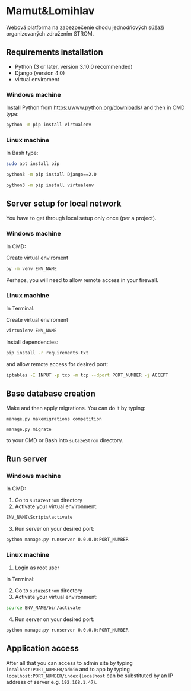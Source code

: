 # Mamut&Lomihlav

Webová platforma na zabezpečenie chodu jednodňových súžaží organizovaných združením STROM.

## Requirements installation

 - Python (3 or later, version 3.10.0 recommended)
 - Django (version 4.0)
 - virtual enviroment

### Windows machine
Install Python from https://www.python.org/downloads/ and then in CMD type:

```cmd
python -m pip install virtualenv
```
### Linux machine
In Bash type:

```bash
sudo apt install pip
```
```bash
python3 -m pip install Django==2.0
```
```bash
python3 -m pip install virtualenv
```

## Server setup for local network

You have to get through local setup only once (per a project).

### Windows machine

In CMD:

Create virtual enviroment
```cmd
py -m venv ENV_NAME
```
Perhaps, you will need to allow remote access in your firewall.

### Linux machine

In Terminal:

Create virtual enviroment
```cmd
virtualenv ENV_NAME
```
Install dependencies:
```cmd
pip install -r requirements.txt
```

and allow remote access for desired port:
```bash
iptables -I INPUT -p tcp -m tcp --dport PORT_NUMBER -j ACCEPT
```

## Base database creation

Make and then apply migrations. You can do it by typing:

```
manage.py makemigrations competition
```
```
manage.py migrate
```

to your CMD or Bash into `sutazeStrom` directory.


## Run server

### Windows machine

In CMD:

1. Go to `sutazeStrom` directory
2. Activate your virtual environment:
```cmd
ENV_NAME\Scripts\activate
```
3. Run server on your desired port:
```cmd
python manage.py runserver 0.0.0.0:PORT_NUMBER
```

### Linux machine

1. Login as root user

In Terminal:

2. Go to `sutazeStrom` directory
3. Activate your virtual environment:
```bash
source ENV_NAME/bin/activate
```
4. Run server on your desired port:
```bash
python manage.py runserver 0.0.0.0:PORT_NUMBER
```

## Application access

After all that you can access to admin site by typing `localhost:PORT_NUMBER/admin` and to app by typing `localhost:PORT_NUMBER/index` (`localhost` can be substituted by an IP address of server e.g. `192.168.1.47`).

